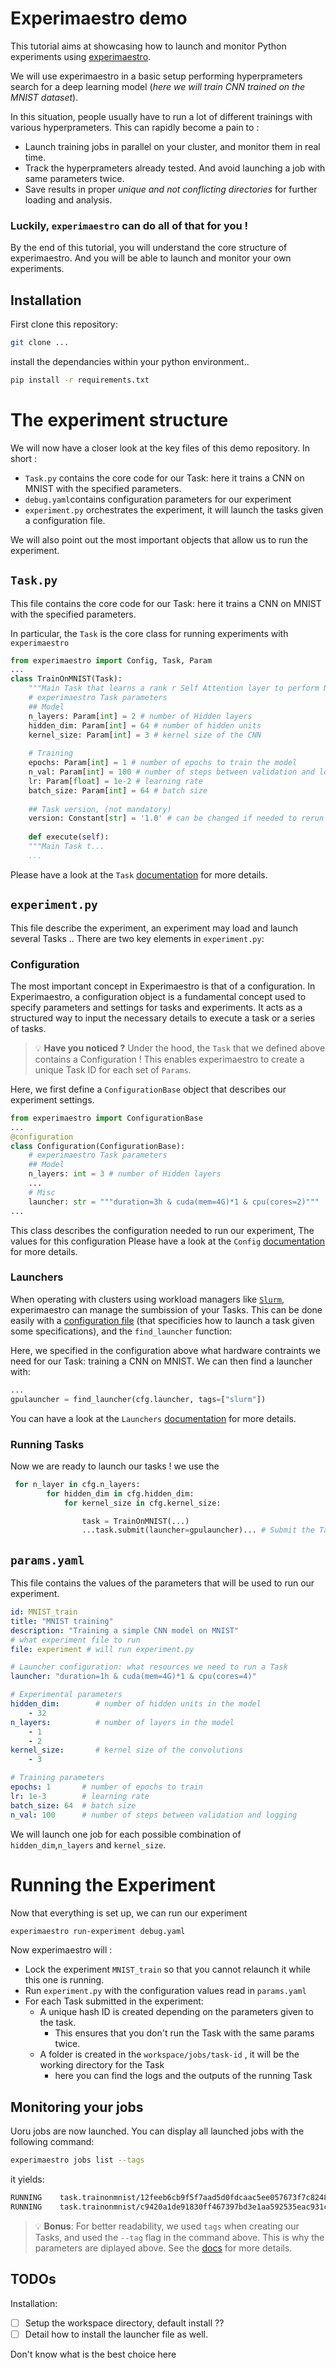 # Experimaestro demo 
This tutorial aims at showcasing how to launch and monitor Python experiments using [experimaestro](https://github.com/experimaestro/experimaestro-python). 

We will use experimaestro in a basic setup performing hyperprameters search for a deep learning model (_here we will train CNN trained on the MNIST dataset_). 

In this situation, people usually have to run a lot of different trainings with various hyperprameters. This can rapidly become a pain to :
- Launch training jobs in parallel on your cluster, and monitor them in real time.
- Track the hyperprameters already tested. And avoid launching a job with same parameters twice.
- Save results in proper _unique and not conflicting directories_ for further loading and analysis.

### Luckily, `experimaestro` can do all of that for you !

By the end of this tutorial, you will understand the core structure of experimaestro. And you will be able to launch and monitor your own experiments.

## Installation
First clone this repository:
```bash
git clone ...
```
 install the dependancies within your python environment..
```bash
pip install -r requirements.txt
```


# The experiment structure

We will now have a closer look at the key files of this demo repository. In short :
- `Task.py` contains the core code for our Task: here it trains a CNN on MNIST with the specified parameters.
- `debug.yaml`contains configuration parameters for our experiment
- `experiment.py` orchestrates the experiment, it will launch the tasks given a configuration file.

We will also point out the most important objects that allow us to run the experiment.

## `Task.py`
This file contains the core code for our Task: here it trains a CNN on MNIST with the specified parameters.

In particular, the `Task`  is the core class for running experiments with `experimaestro`
```python
from experimaestro import Config, Task, Param
...
class TrainOnMNIST(Task):
	"""Main Task that learns a rank r Self Attention layer to perform NER from LLM representations"""
	# experimaestro Task parameters
	## Model
	n_layers: Param[int] = 2 # number of Hidden layers
	hidden_dim: Param[int] = 64 # number of hidden units
	kernel_size: Param[int] = 3 # kernel size of the CNN
	  
	# Training
	epochs: Param[int] = 1 # number of epochs to train the model
	n_val: Param[int] = 100 # number of steps between validation and logging
	lr: Param[float] = 1e-2 # learning rate
	batch_size: Param[int] = 64 # batch size
	  
	## Task version, (not mandatory)
	version: Constant[str] = '1.0' # can be changed if needed to rerun the task with same parameters
	  
	def execute(self):
	"""Main Task t...
	...
```
Please have a look at the `Task` [documentation](https://experimaestro-python.readthedocs.io/en/latest/experiments/task/) for more details.

## `experiment.py`
This file describe the experiment, an experiment may load and launch several Tasks ..
There are two key elements in `experiment.py`:

### Configuration 
The most important concept in Experimaestro is that of a configuration. 
In Experimaestro, a configuration object is a fundamental concept used to specify parameters and settings for tasks and experiments. 
It acts as a structured way to input the necessary details to execute a task or a series of tasks.

> 💡 **Have you noticed ?**
> Under the hood, the `Task` that we defined above contains a Configuration ! This enables experimaestro to create a unique Task ID for each set of `Params`.

Here, we first define a `ConfigurationBase` object that describes our experiment settings.
```python
from experimaestro import ConfigurationBase
...
@configuration
class Configuration(ConfigurationBase):
	# experimaestro Task parameters
	## Model
	n_layers: int = 3 # number of Hidden layers
	...
	# Misc
	launcher: str = """duration=3h & cuda(mem=4G)*1 & cpu(cores=2)"""
...
```
This class describes the configuration needed to run our experiment, The values for this configuration 
Please have a look at the `Config` [documentation](https://experimaestro-python.readthedocs.io/en/latest/experiments/config/) for more details.

### Launchers
When operating with clusters using workload managers like [`Slurm`](https://slurm.schedmd.com/quickstart.html), experimaestro can manage the sumbission of your Tasks. This can be done easily with a [configuration file](https://experimaestro-python.readthedocs.io/en/latest/launchers/) (that specificies how to launch a task given some specifications), and the `find_launcher` function:

Here, we specified in the configuration above what hardware contraints we need for our Task: training a CNN on MNIST. We can then find a launcher with:
```python
...
gpulauncher = find_launcher(cfg.launcher, tags=["slurm"])
```
You can have a look at the `Launchers` [documentation](https://experimaestro-python.readthedocs.io/en/latest/launchers/) for more details.

### Running Tasks
Now we are ready to launch our tasks ! 
we use the 

```python
 for n_layer in cfg.n_layers:
        for hidden_dim in cfg.hidden_dim:
            for kernel_size in cfg.kernel_size:

                task = TrainOnMNIST(...)
				...task.submit(launcher=gpulauncher)... # Submit the Task to Slurm
```

## `params.yaml`
This file contains the values of the parameters that will be used to run our experiment. 

```yaml
id: MNIST_train
title: "MNIST training"
description: "Training a simple CNN model on MNIST"
# what experiment file to run
file: experiment # will run experiment.py

# Launcher configuration: what resources we need to run a Task
launcher: "duration=1h & cuda(mem=4G)*1 & cpu(cores=4)"

# Experimental parameters
hidden_dim:        # number of hidden units in the model
    - 32  
n_layers:          # number of layers in the model
    - 1
    - 2
kernel_size:       # kernel size of the convolutions
    - 3

# Training parameters
epochs: 1       # number of epochs to train
lr: 1e-3        # learning rate
batch_size: 64  # batch size
n_val: 100      # number of steps between validation and logging
```
We will launch one job for each possible combination of `hidden_dim`,`n_layers` and `kernel_size`.

# Running the Experiment
Now that everything is set up, we can run our experiment 
```bash
experimaestro run-experiment debug.yaml
```

Now experimaestro will :
- Lock the experiment `MNIST_train` so that you cannot relaunch it while this one is running.
- Run `experiment.py` with the configuration values read in `params.yaml`
- For each Task submitted in the experiment:
	- A unique hash ID is created depending on the parameters given to the task.
		- This ensures that you don't run the Task with the same params twice.
	- A folder is created in the `workspace/jobs/task-id` , it will be the working directory for the Task
		- here you can find the logs and the outputs of the running Task

## Monitoring your jobs
Uoru jobs are now launched. You can display all launched jobs with the following command:
```bash
experimaestro jobs list --tags
```
it yields:
```bash
RUNNING    task.trainonmnist/12feeb6cb9f5f7aad5d0fdcaac5ee057673f7c82485126d8903ecc119b567451 MNIST_train n_layers=1 hidden_dim=32 kernel_size=3
RUNNING    task.trainonmnist/c9420a1de91830ff467397bd3e1aa592535eac931c9dff7efbad7c0e759c0be3 MNIST_train n_layers=2 hidden_dim=32 kernel_size=3
```

> 💡 **Bonus**:
> For better readability, we used `tags` when creating our Tasks, and used the `--tag` flag in the command above. This is why the parameters are diplayed above. See the [docs](https://experimaestro-python.readthedocs.io/en/latest/experiments/plan/#tags) for more details.

## TODOs
Installation:
- [ ] Setup the workspace directory, default install ?? 
- [ ] Detail how to install the launcher file as well.

Don't know what is the best choice here
